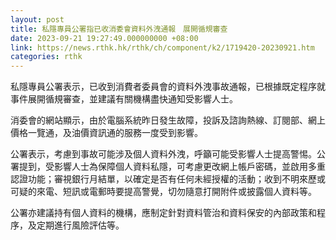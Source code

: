 ```yaml
---
layout: post
title: 私隱專員公署指已收消委會資料外洩通報　展開循規審查
date: 2023-09-21 19:27:49.000000000 +08:00
link: https://news.rthk.hk/rthk/ch/component/k2/1719420-20230921.htm
categories: rthk
---
```


私隱專員公署表示，已收到消費者委員會的資料外洩事故通報，已根據既定程序就事件展開循規審查，並建議有關機構盡快通知受影響人士。

消委會的網站顯示，由於電腦系統昨日發生故障，投訴及諮詢熱線、訂閱部、網上價格一覽通，及油價資訊通的服務一度受到影響。

公署表示，考慮到事故可能涉及個人資料外洩，呼籲可能受影響人士提高警惕。公署提到，受影響人士為保障個人資料私隱，可考慮更改網上帳戶密碼，並啟用多重認證功能；審視銀行月結單，以確定是否有任何未經授權的活動；收到不明來歷或可疑的來電、短訊或電郵時要提高警覺，切勿隨意打開附件或披露個人資料等。

公署亦建議持有個人資料的機構，應制定針對資料管治和資料保安的內部政策和程序，及定期進行風險評估等。
